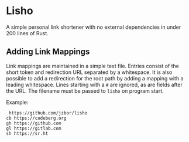 # Lisho
A simple personal link shortener with no external dependencies in under 200 lines of Rust.

## Adding Link Mappings
Link mappings are maintained in a simple text file.
Entries consist of the short token and redirection URL separated by a whitespace.
It is also possible to add a redirection for the root path by adding a mapping with a leading whitespace.
Lines starting with a `#` are ignored, as are fields after the URL.
The filename must be passed to `lisho` on program start.

Example:
```
 https://github.com/jzbor/lisho
cb https://codeberg.org
gh https://github.com
gl https://gitlab.com
sh https://sr.ht
```
